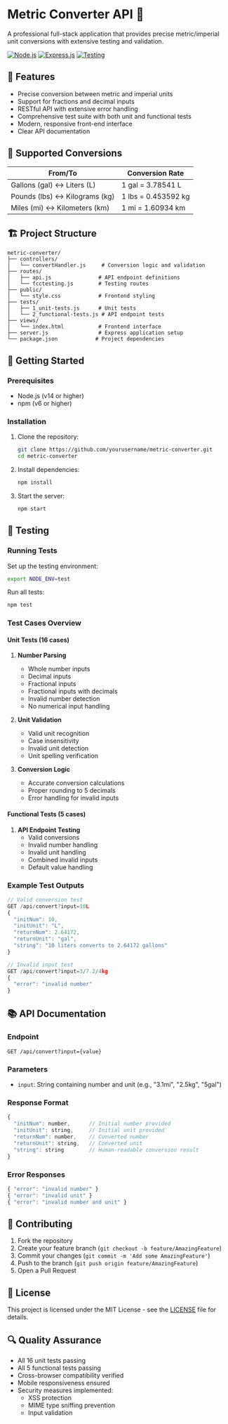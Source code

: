 # Metric Converter API 🔄

A professional full-stack application that provides precise metric/imperial unit conversions with extensive testing and validation.

[![Node.js](https://img.shields.io/badge/Node.js-v14+-green.svg)](https://nodejs.org/)
[![Express.js](https://img.shields.io/badge/Express.js-v4.17+-blue.svg)](https://expressjs.com/)
[![Testing](https://img.shields.io/badge/Testing-Mocha%20%2B%20Chai-yellow.svg)](https://mochajs.org/)

## 🌟 Features

- Precise conversion between metric and imperial units
- Support for fractions and decimal inputs
- RESTful API with extensive error handling
- Comprehensive test suite with both unit and functional tests
- Modern, responsive front-end interface
- Clear API documentation

## 🔧 Supported Conversions

| From/To | Conversion Rate |
|---------|----------------|
| Gallons (gal) ↔ Liters (L) | 1 gal = 3.78541 L |
| Pounds (lbs) ↔ Kilograms (kg) | 1 lbs = 0.453592 kg |
| Miles (mi) ↔ Kilometers (km) | 1 mi = 1.60934 km |

## 🏗️ Project Structure

```
metric-converter/
├── controllers/
│   └── convertHandler.js     # Conversion logic and validation
├── routes/
│   ├── api.js               # API endpoint definitions
│   └── fcctesting.js        # Testing routes
├── public/
│   └── style.css            # Frontend styling
├── tests/
│   ├── 1_unit-tests.js      # Unit tests
│   └── 2_functional-tests.js # API endpoint tests
├── views/
│   └── index.html           # Frontend interface
├── server.js                # Express application setup
└── package.json            # Project dependencies
```

## 🚀 Getting Started

### Prerequisites

- Node.js (v14 or higher)
- npm (v6 or higher)

### Installation

1. Clone the repository:
   ```bash
   git clone https://github.com/yourusername/metric-converter.git
   cd metric-converter
   ```

2. Install dependencies:
   ```bash
   npm install
   ```

3. Start the server:
   ```bash
   npm start
   ```

## 🧪 Testing

### Running Tests

Set up the testing environment:
```bash
export NODE_ENV=test
```

Run all tests:
```bash
npm test
```

### Test Cases Overview

#### Unit Tests (16 cases)

1. **Number Parsing**
   - Whole number inputs
   - Decimal inputs
   - Fractional inputs
   - Fractional inputs with decimals
   - Invalid number detection
   - No numerical input handling

2. **Unit Validation**
   - Valid unit recognition
   - Case insensitivity
   - Invalid unit detection
   - Unit spelling verification

3. **Conversion Logic**
   - Accurate conversion calculations
   - Proper rounding to 5 decimals
   - Error handling for invalid inputs

#### Functional Tests (5 cases)

1. **API Endpoint Testing**
   - Valid conversions
   - Invalid number handling
   - Invalid unit handling
   - Combined invalid inputs
   - Default value handling

### Example Test Outputs

```javascript
// Valid conversion test
GET /api/convert?input=10L
{
  "initNum": 10,
  "initUnit": "L",
  "returnNum": 2.64172,
  "returnUnit": "gal",
  "string": "10 liters converts to 2.64172 gallons"
}

// Invalid input test
GET /api/convert?input=3/7.2/4kg
{
  "error": "invalid number"
}
```

## 📚 API Documentation

### Endpoint

```
GET /api/convert?input={value}
```

### Parameters

- `input`: String containing number and unit (e.g., "3.1mi", "2.5kg", "5gal")

### Response Format

```javascript
{
  "initNum": number,      // Initial number provided
  "initUnit": string,     // Initial unit provided
  "returnNum": number,    // Converted number
  "returnUnit": string,   // Converted unit
  "string": string        // Human-readable conversion result
}
```

### Error Responses

```javascript
{ "error": "invalid number" }
{ "error": "invalid unit" }
{ "error": "invalid number and unit" }
```

## 🤝 Contributing

1. Fork the repository
2. Create your feature branch (`git checkout -b feature/AmazingFeature`)
3. Commit your changes (`git commit -m 'Add some AmazingFeature'`)
4. Push to the branch (`git push origin feature/AmazingFeature`)
5. Open a Pull Request

## 📄 License

This project is licensed under the MIT License - see the [LICENSE](LICENSE) file for details.

## 🔍 Quality Assurance

- All 16 unit tests passing
- All 5 functional tests passing
- Cross-browser compatibility verified
- Mobile responsiveness ensured
- Security measures implemented:
  - XSS protection
  - MIME type sniffing prevention
  - Input validation



